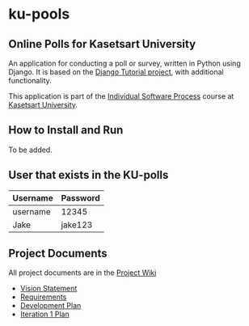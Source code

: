 # ku-pools

## Online Polls for Kasetsart University
An application for conducting a poll or survey, written in Python using Django. It is based on the [Django Tutorial project](https://docs.djangoproject.com/en/4.1/intro/tutorial01/), with additional functionality. <br>

This application is part of the [Individual Software Process](https://cpske.github.io/ISP) course at [Kasetsart University](https://ku.ac.th/).

## How to Install and Run
To be added.

## User that exists in the KU-polls
| Username | Password |
|----------|----------|
| username | 12345    |
| Jake     | jake123  |



## Project Documents
All project documents are in the [Project Wiki](https://github.com/MarojT/ku-polls/wiki)
* [Vision Statement](https://github.com/MarojT/ku-polls/wiki/Vision-Statement)
* [Requirements](https://github.com/MarojT/ku-polls/wiki/Requirements)
* [Development Plan](https://github.com/MarojT/ku-polls/wiki/Development-Plan)
* [Iteration 1 Plan](https://github.com/MarojT/ku-polls/wiki/Iteration-1-Plan)

